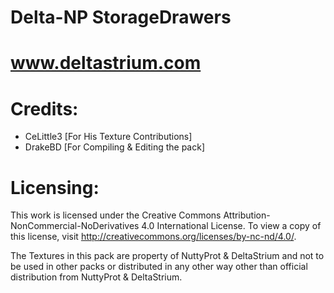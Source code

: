 # Delta-NP StorageDrawers
www.deltastrium.com
=================

Credits:
================
* CeLittle3 [For His Texture Contributions]
* DrakeBD [For Compiling & Editing the pack]

Licensing:
================
This work is licensed under the Creative Commons Attribution-NonCommercial-NoDerivatives 4.0 International License. To view a copy of this license, visit http://creativecommons.org/licenses/by-nc-nd/4.0/.

The Textures in this pack are property of NuttyProt & DeltaStrium and not to be used in other packs or distributed in any other way other than official distribution from NuttyProt & DeltaStrium.


